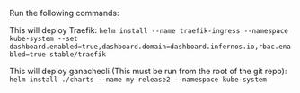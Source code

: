 Run the following commands:

This will deploy Traefik:
```helm install --name traefik-ingress --namespace kube-system --set dashboard.enabled=true,dashboard.domain=dashboard.infernos.io,rbac.enabled=true stable/traefik```

This will deploy ganachecli (This must be run from the root of the git repo):
```helm install ./charts --name my-release2 --namespace kube-system```
